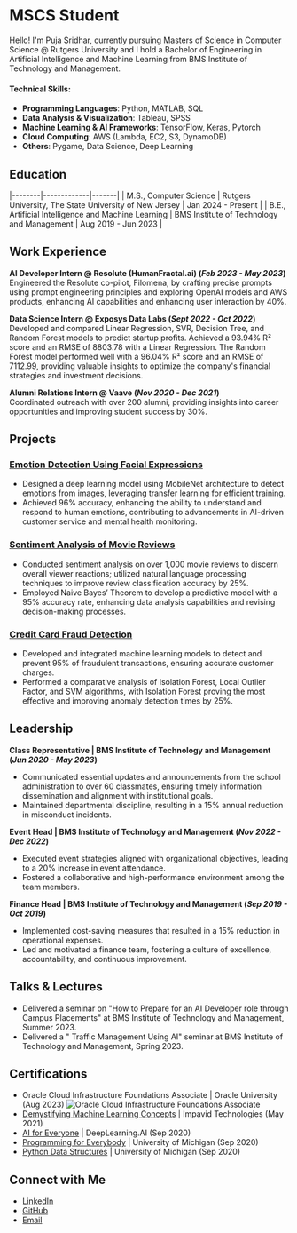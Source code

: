 # MSCS Student
Hello! I'm Puja Sridhar, currently pursuing Masters of Science in Computer Science @ Rutgers University and I hold a Bachelor of Engineering in Artificial Intelligence and Machine Learning from BMS Institute of Technology and Management. 

#### Technical Skills:
- **Programming Languages**: Python, MATLAB, SQL
- **Data Analysis & Visualization**: Tableau, SPSS
- **Machine Learning & AI Frameworks**: TensorFlow, Keras, Pytorch
- **Cloud Computing**: AWS (Lambda, EC2, S3, DynamoDB)
- **Others**: Pygame, Data Science, Deep Learning

## Education
|--------|-------------|-------|
| M.S., Computer Science | Rutgers University, The State University of New Jersey | Jan 2024 - Present |
| B.E., Artificial Intelligence and Machine Learning | BMS Institute of Technology and Management | Aug 2019 - Jun 2023 |

## Work Experience

**AI Developer Intern @ Resolute (HumanFractal.ai) (_Feb 2023 - May 2023_)**                                    
Engineered the Resolute co-pilot, Filomena, by crafting precise prompts using prompt engineering principles and exploring OpenAI models and AWS products, enhancing AI capabilities and enhancing user interaction by 40%.

**Data Science Intern @ Exposys Data Labs (_Sept 2022 - Oct 2022_)**<br>
Developed and compared Linear Regression, SVR, Decision Tree, and Random Forest models to predict startup profits. Achieved a 93.94% R² score and an RMSE of 8803.78 with a Linear Regression. The Random Forest model performed well with a 96.04% R² score and an RMSE of 7112.99, providing valuable insights to optimize the company's financial strategies and investment decisions.

**Alumni Relations Intern @ Vaave (_Nov 2020 - Dec 2021_)**<br>
Coordinated outreach with over 200 alumni, providing insights into career opportunities and improving student success by 30%.

## Projects

### [Emotion Detection Using Facial Expressions](https://github.com/PujaSridhar/Emotion-Recognition-using-Facial-Expressions)
- Designed a deep learning model using MobileNet architecture to detect emotions from images, leveraging transfer learning for efficient training.
- Achieved 96% accuracy, enhancing the ability to understand and respond to human emotions, contributing to advancements in AI-driven customer service and mental health monitoring.

### [Sentiment Analysis of Movie Reviews](https://github.com/PujaSridhar/Sentiment-analysis-of-movie-reviews)
- Conducted sentiment analysis on over 1,000 movie reviews to discern overall viewer reactions; utilized natural language processing techniques to improve review classification accuracy by 25%.
- Employed Naive Bayes’ Theorem to develop a predictive model with a 95% accuracy rate, enhancing data analysis capabilities and revising decision-making processes.

### [Credit Card Fraud Detection](https://github.com/PujaSridhar/Credit_Card_Fraud_Detection)
- Developed and integrated machine learning models to detect and prevent 95% of fraudulent transactions, ensuring accurate customer charges.
- Performed a comparative analysis of Isolation Forest, Local Outlier Factor, and SVM algorithms, with Isolation Forest proving the most effective and improving anomaly detection times by 25%.


## Leadership
**Class Representative | BMS Institute of Technology and Management (_Jun 2020 - May 2023_)**
- Communicated essential updates and announcements from the school administration to over 60 classmates, ensuring timely information dissemination and alignment with institutional goals.
- Maintained departmental discipline, resulting in a 15% annual reduction in misconduct incidents.
  
**Event Head | BMS Institute of Technology and Management (_Nov 2022 - Dec 2022_)**
- Executed event strategies aligned with organizational objectives, leading to a 20% increase in event attendance.
- Fostered a collaborative and high-performance environment among the team members.

**Finance Head | BMS Institute of Technology and Management (_Sep 2019 - Oct 2019_)**
- Implemented cost-saving measures that resulted in a 15% reduction in operational expenses.
- Led and motivated a finance team, fostering a culture of excellence, accountability, and continuous improvement.
  
## Talks & Lectures
- Delivered a seminar on "How to Prepare for an AI Developer role through Campus Placements" at BMS Institute of Technology and Management, Summer 2023.
- Delivered a " Traffic Management Using AI" seminar at BMS Institute of Technology and Management, Spring 2023.

## Certifications
- Oracle Cloud Infrastructure Foundations Associate | Oracle University (Aug 2023)
  ![Oracle Cloud Infrastructure Foundations Associate]()
- [Demystifying Machine Learning Concepts](file:///C:/Users/Pujasridhar/OneDrive/Documents/Desktop/certificates/Puja%20S%20FDP%20Certificate.pdf) | Impavid Technologies (May 2021)
- [AI for Everyone](https://coursera.org/share/7c044a28fe65edc8d23c984ab3c51a50) | DeepLearning.AI (Sep 2020)
- [Programming for Everybody](https://coursera.org/share/eb846c2ec1f83b2472db7c5efe0ce4da) | University of Michigan (Sep 2020)
- [Python Data Structures](https://coursera.org/share/c5f8756b5e841c310c431b27d2057b20) | University of Michigan (Sep 2020)

## Connect with Me
- [LinkedIn](https://www.linkedin.com/in/pujasridhar)
- [GitHub](https://github.com/pujasridhar)
- [Email](mailto:pujasridhar28@gmail.com)  
